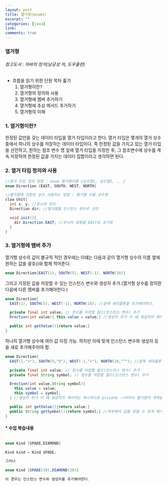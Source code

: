 ```yaml
---
layout: post
title: 열거형(enums)
excerpt: ""
categories: [java]
link:
comments: true
---
```

### 열거형
###### 참고도서 : 자바의 정석(남궁성 저, 도우출판)

* 흐름을 읽기 위한 단원 목차 훑기
  1. 열거형이란?
  2. 열거형의 정의와 사용
  3. 열거형에 멤버 추가하기
  4. 열거형에 추상 메서드 추가하기
  5. 열거형의 이해

<h3>1. 열거형이란?</h3>

한정된 값만을 갖는 데이터 타입을 열거 타입이라고 한다. 열거 타입은 몇개의 열거 상수 중에서 하나의 상수를 저장하는 데이터 타입이다. 즉 한정된 값을 가지고 있는 열거 타입을 선언하고, 원하는 참조 변수 명 앞에 열거 타입을 지정한 후, 그 참조변수에 상수를 계속 저장하여 한정된 값을 가지는 데이터 집합이라고 생각하면 된다.

<h3>2. 열거 타입 정의와 사용</h3>

~~~java
//열거 타입 정의 방법 : enum 열거형이름 {상수명1, 상수명2, ...}
enum Direction {EAST, SOUTH, WEST, NORTH}

//열거형에 저장된 상수 사용하는 방법 : 열거형 이름.상수명
claa Unit{
  int x, y; //유닛의 위치
  Direction dir; //열거형을 인스턴스 변수로 선언

  void init(){
    dir.Direction.EAST; //유닛의 방향을 EAST로 초기화
  }
}
~~~

<h3>3. 열거형에 멤버 추가</h3>

열거형 상수의 값이 불규칙 적인 경우에는 이떄는 다음과 같이 열거형 상수의 이름 옆에 원하는 값을 괄호()와 함께 적어준다.

~~~java
enum Direction{EAST(1), SOUTH(5), WEST(-1), NORTH(10)}
~~~

그리고 지정된 값을 저장할 수 있는 인스턴스 변수와 생성자 추가.(열거형 상수를 정의한 다음에 다른 멤버를 추가해야한다.)

~~~java
enum Direction{
  EAST(1), SOUTH(5), WEST(-1), NORTH(10); //끝에 세미콜론을 추가해야한다.

  private final int value; // 정수를 저장할 필드(인스턴스 변수) 추가
  Drection(int value){ this.value = value;} //생성자 추가 이 때 생성자의 제어자는 묵시적으로 private ->따라서 열거형의 객체를 클래스 밖에서 생성 불가.

  public int getValue(){return value;}
}
~~~

하나의 열거형 상수에 여러 값 지정 가능. 하지만 이에 맞게 인스턴스 변수와 생성자 등을 새로 추가해주어야 함.

~~~java
enum Direction{
  EAST(1,">"), SOUTH(5,"V"), WEST(-1,"<"), NORTH(10,"^"); //끝에 세미콜론을 추가해야한다.

  private final int value; // 정수를 저장할 필드(인스턴스 변수) 추가
  private final String symbol; // 정수를 저장할 필드(인스턴스 변수) 추가

  Drection(int value,String symbol){
    this.value = value;
    this.symbol = symbol;
  } //생성자 추가 이 때 생성자의 제어자는 묵시적으로 private ->따라서 열거형의 객체를 클래스 밖에서 생성 불가.

  public int getValue(){return value;}
  public String getSymbol(){return symbol;} //외부에서 값을 얻을 수 있게 메서드 추가.
}
~~~


<h4>* 수업 복습내용</h4>

~~~java

enum Kind {SPADE,DIAMOND}

Kind kind = Kind SPADE;

그러나

enum Kind {SPADE(10),DIAMOND(20)}

이 경우는 인스턴스 변수와 생성자를 추가해야한다.

~~~
